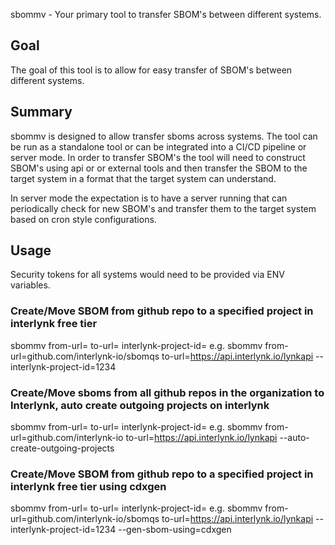 sbommv - Your primary tool to transfer SBOM's between different systems. 

## Goal
The goal of this tool is to allow for easy transfer of SBOM's between different systems. 

## Summary
sbommv is designed to allow transfer sboms across systems. The tool can be run as a standalone tool or can be integrated into a CI/CD pipeline or server mode. In order to transfer SBOM's the tool will need to construct SBOM's using api or or external tools and then transfer the SBOM to the target system in a format that the target system can understand.

In server mode the expectation is to have a server running that can periodically check for new SBOM's and transfer them to the target system based on cron style configurations. 


## Usage

Security tokens for all systems would need to be provided via ENV variables.

### Create/Move SBOM from github repo to a specified project in interlynk free tier

sbommv from-url=<repo-url> to-url=<interlynk-url> interlynk-project-id=<project-id> 
e.g. sbommv from-url=github.com/interlynk-io/sbomqs to-url=https://api.interlynk.io/lynkapi --interlynk-project-id=1234 

### Create/Move sboms from all github repos in the organization to Interlynk, auto create outgoing projects on interlynk

sbommv from-url=<repo-url> to-url=<interlynk-url> interlynk-project-id=<project-id> 
e.g. sbommv from-url=github.com/interlynk-io to-url=https://api.interlynk.io/lynkapi --auto-create-outgoing-projects

### Create/Move SBOM from github repo to a specified project in interlynk free tier using cdxgen

sbommv from-url=<repo-url> to-url=<interlynk-url> interlynk-project-id=<project-id> 
e.g. sbommv from-url=github.com/interlynk-io/sbomqs to-url=https://api.interlynk.io/lynkapi --interlynk-project-id=1234  --gen-sbom-using=cdxgen
